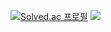 [![Solved.ac 프로필](http://mazassumnida.wtf/api/v2/generate_badge?boj=seonghwan7694)](https://solved.ac/seonghwan7694)
<img src="http://mazandi.herokuapp.com/api?handle={handle}&theme=cold"/>
